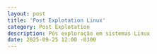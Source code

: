 ```yaml
---
layout: post
title: 'Post Explotation Linux'
category: Post Explotation
description: Pós exploração em sistemas Linux
date: 2025-09-25 12:00 -0300
---
```

